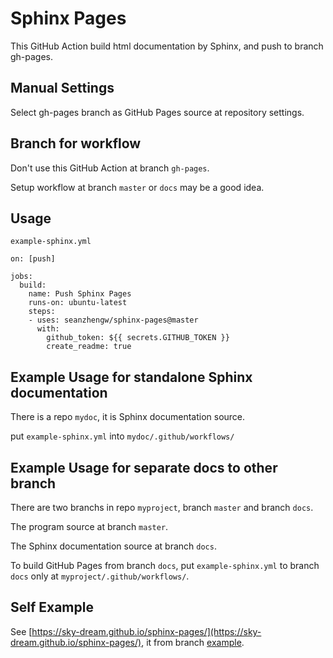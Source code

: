# Sphinx Pages

This GitHub Action build html documentation by Sphinx, and push to branch gh-pages.

## Manual Settings

Select gh-pages branch as GitHub Pages source at repository settings.

## Branch for workflow

Don't use this GitHub Action at branch `gh-pages`.

Setup workflow at branch `master` or `docs` may be a good idea.

## Usage

`example-sphinx.yml`

    on: [push]

    jobs:
      build:
        name: Push Sphinx Pages
        runs-on: ubuntu-latest
        steps:
        - uses: seanzhengw/sphinx-pages@master
          with:
            github_token: ${{ secrets.GITHUB_TOKEN }}
            create_readme: true

## Example Usage for standalone Sphinx documentation

There is a repo `mydoc`, it is Sphinx documentation source.

put `example-sphinx.yml` into `mydoc/.github/workflows/`

## Example Usage for separate docs to other branch

There are two branchs in repo `myproject`, branch `master` and branch `docs`.

The program source at branch `master`.

The Sphinx documentation source at branch `docs`.

To build GitHub Pages from branch `docs`, put `example-sphinx.yml` to branch `docs` only at `myproject/.github/workflows/`.

## Self Example

See [https://sky-dream.github.io/sphinx-pages/](https://sky-dream.github.io/sphinx-pages/), it from branch [example](https://github.com/sky-dream/sphinx-pages/tree/example).
